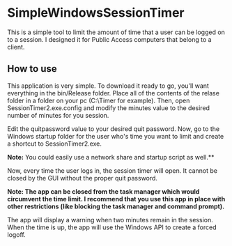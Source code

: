 # SimpleWindowsSessionTimer
This is a simple tool to limit the amount of time that a user can be logged on to a session. I designed it for Public Access computers that belong to a client.

## How to use
This application is very simple. To download it ready to go, you'll want everything in the bin/Release folder. Place all of the contents of the relase folder
in a folder on your pc (C:\Timer for example). Then, open SessionTimer2.exe.config and modify the minutes value to the desired number of minutes for you session.

Edit the quitpassword value to your desired quit password. Now, go to the Windows startup folder for the user who's time you want to limit and create a shortcut to SessionTimer2.exe.

**Note:** You could easily use a network share and startup script as well.**

Now, every time the user logs in, the session timer will open. It cannot be closed by the GUI without the proper quit password.

**Note: The app can be closed from the task manager which would circumvent the time limit. I recommend that you use this app in place with other restrictions (like blocking the task manager and command prompt).**

The app will display a warning when two minutes remain in the session. When the time is up, the app will use the Windows API to create a forced logoff.
